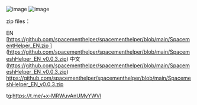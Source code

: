 ![image](https://github.com/spacementhelper/spacementhelper/assets/144666955/c2382035-b297-483b-bfe4-9593b6dc6fdb)
![image](https://github.com/spacementhelper/spacementhelper/assets/144666955/ef676a2a-5d73-4b90-9a8c-b5c851111302)


zip files：

EN  [[https://github.com/spacementhelper/spacementhelper/blob/main/SpacementHelper_EN.zip      ]](https://github.com/spacementhelper/spacementhelper/blob/main/SpacemeshHelper_EN_v0.0.3.zip)(https://github.com/spacementhelper/spacementhelper/blob/main/SpacemeshHelper_EN_v0.0.3.zip)
中文 (https://github.com/spacementhelper/spacementhelper/blob/main/SpacemeshHelper_EN_v0.0.3.zip)
https://github.com/spacementhelper/spacementhelper/blob/main/SpacemeshHelper_EN_v0.0.3.zip



tg:https://t.me/+x-MRWuvAnUMyYWVl
